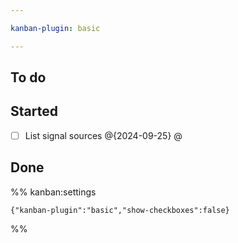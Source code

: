 ```yaml
---

kanban-plugin: basic

---
```


## To do



## Started

- [ ] List signal sources @{2024-09-25} @


## Done





%% kanban:settings
```
{"kanban-plugin":"basic","show-checkboxes":false}
```
%%